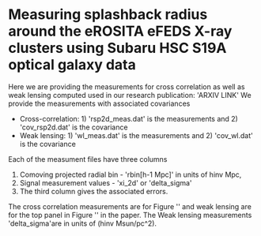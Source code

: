 # Measuring splashback radius around the eROSITA eFEDS X-ray clusters using Subaru HSC S19A optical galaxy data 
Here we are providing the measurements for cross correlation as well as weak lensing computed used in our research publication: 'ARXIV LINK' 
We provide the measurements with associated covariances
- Cross-correlation: 1) 'rsp2d_meas.dat' is the measurements  and 2) 'cov_rsp2d.dat' is the covariance
- Weak lensing: 1) 'wl_meas.dat' is the measurements  and 2) 'cov_wl.dat' is the covariance

Each of the measument files have three columns 
1. Comoving projected radial bin - 'rbin[h-1 Mpc]' in units of hinv Mpc, 
2. Signal measurement values - 'xi_2d' or 'delta_sigma' 
3. The third column gives the associated errors.

The cross correlation measurements are for Figure '' and weak lensing are for the top panel in Figure '' in the paper. The Weak lensing measurements 'delta_sigma'are in units of (hinv Msun/pc^2).
